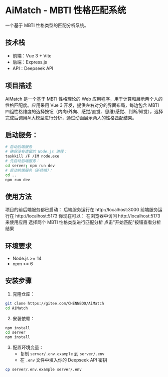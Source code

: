 # AiMatch - MBTI 性格匹配系统

一个基于 MBTI 性格类型的匹配分析系统。
## 技术栈

- 前端：Vue 3 + Vite
- 后端：Express.js
- API：Deepseek API

## 项目描述
AiMatch 是一个基于 MBTI 性格理论的 Web 应用程序，用于计算和展示两个人的性格匹配度。应用采用 Vue 3 开发，提供左右对分的界面布局，每边包含 MBTI 四组性格维度的选择按钮（内向/外向、感觉/直觉、思维/感觉、判断/知觉），选择完成后调用Ai大模型进行分析，通过动画展示两人的性格匹配结果。

## 启动服务：
```bash
# 启动后端服务
# 确保没有遗留的 Node.js 进程：
taskkill /F /IM node.exe
# 先启动后端服务：
cd server; npm run dev
# 启动前端服务（新终端）：
cd ..
npm run dev
```

## 使用方法
项目的前后端服务都已启动：
后端服务运行在 http://localhost:3000
前端服务运行在 http://localhost:5173
你现在可以：
在浏览器中访问 http://localhost:5173 来使用应用
选择两个 MBTI 性格类型进行匹配分析
点击"开始匹配"按钮查看分析结果

## 环境要求

- Node.js >= 14
- npm >= 6

## 安装步骤

1. 克隆仓库：
```bash
git clone https://gitee.com/CHENNBOO/AiMatch
cd AiMatch
```

2. 安装依赖：
```bash
npm install
cd server
npm install
```

3. 配置环境变量：
   - 复制 `server/.env.example` 到 `server/.env`
   - 在 `.env` 文件中填入你的 Deepseek API 密钥
```bash
cp server/.env.example server/.env
```





